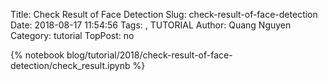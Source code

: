 Title: Check Result of Face Detection
Slug: check-result-of-face-detection
Date: 2018-08-17 11:54:56
Tags: , TUTORIAL
Author: Quang Nguyen
Category: tutorial
TopPost: no

{% notebook blog/tutorial/2018/check-result-of-face-detection/check_result.ipynb %}

